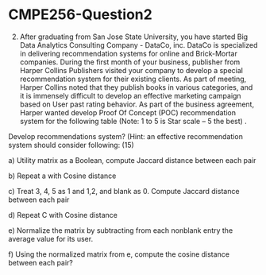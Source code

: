 # CMPE256-Question2
2.	After graduating from San Jose State University, you have started Big Data Analytics Consulting Company - DataCo, inc. DataCo is specialized in delivering recommendation systems for online and Brick-Mortar companies. During the first month of your business, publisher from Harper Collins Publishers visited your company to develop a special recommendation system for their existing clients. As part of meeting, Harper Collins noted that they publish books in various categories, and it is immensely difficult to develop an effective marketing campaign based on User past rating behavior. As part of the business agreement, Harper wanted develop Proof Of Concept (POC) recommendation system for the following table (Note: 1 to 5 is Star scale – 5 the best) .

Develop recommendations system? (Hint: an effective recommendation system should consider following: (15)

a)	Utility matrix as a Boolean, compute Jaccard distance between each pair

b)	Repeat a with Cosine distance

c)	Treat 3, 4, 5 as 1 and 1,2, and blank as 0. Compute Jaccard distance between each pair

d)	Repeat C with Cosine distance

e)	Normalize the matrix by subtracting from each nonblank entry the average value for its user.

f)	Using the normalized matrix from e, compute the cosine distance between each pair?

